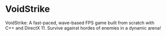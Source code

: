 # VoidStrike
VoidStrike: A fast-paced, wave-based FPS game built from scratch with C++ and DirectX 11. Survive against hordes of enemies in a dynamic arena!
